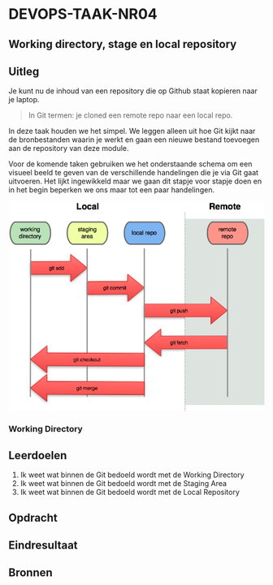 # DEVOPS-TAAK-NR04

## Working directory, stage en local repository

## Uitleg

Je kunt nu de inhoud van een repository die op Github staat kopieren naar je laptop. 

> In Git termen: je cloned een remote repo naar een local repo.

In deze taak houden we het simpel. We leggen alleen uit hoe Git kijkt naar de bronbestanden waarin je werkt en gaan een nieuwe bestand toevoegen aan de repository van deze module. 

Voor de komende taken gebruiken we het onderstaande schema om een visueel beeld te geven van de verschillende handelingen die je via Git gaat uitvoeren. Het lijkt ingewikkeld maar we gaan dit stapje voor stapje doen en in het begin beperken we ons maar tot een paar handelingen.

![](/02-Versiebeheer/taak04/gfx/git-workflow.png)

### Working Directory



## Leerdoelen

1. Ik weet wat binnen de Git bedoeld wordt met de Working Directory
2. Ik weet wat binnen de Git bedoeld wordt met de Staging Area
3. Ik weet wat binnen de Git bedoeld wordt met de Local Repository

## Opdracht



## Eindresultaat

## Bronnen
